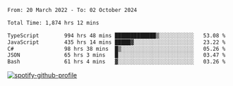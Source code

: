 <!--START_SECTION:waka-->

```txt
From: 20 March 2022 - To: 02 October 2024

Total Time: 1,874 hrs 12 mins

TypeScript        994 hrs 48 mins █████████████▒░░░░░░░░░░░   53.08 %
JavaScript        435 hrs 14 mins █████▓░░░░░░░░░░░░░░░░░░░   23.22 %
C#                98 hrs 38 mins  █▒░░░░░░░░░░░░░░░░░░░░░░░   05.26 %
JSON              65 hrs 3 mins   █░░░░░░░░░░░░░░░░░░░░░░░░   03.47 %
Bash              61 hrs 4 mins   ▓░░░░░░░░░░░░░░░░░░░░░░░░   03.26 %
```

<!--END_SECTION:waka-->
[![spotify-github-profile](https://spotify-github-profile.vercel.app/api/view?uid=c00zprrvy9xiloa9qnco3hmng&cover_image=true&theme=novatorem&show_offline=false&background_color=121212&bar_color=53b14f&bar_color_cover=false)](https://spotify-github-profile.vercel.app/api/view?uid=c00zprrvy9xiloa9qnco3hmng&redirect=true)




